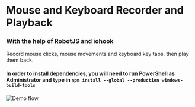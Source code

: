 # Mouse and Keyboard Recorder and Playback
### With the help of RobotJS and iohook
Record mouse clicks, mouse movements and keyboard key taps, then play them back.

#### In order to install dependencies, you will need to run PowerShell as Administrator and type in `npm install --global --production windows-build-tools`

![Demo flow](./assets/mouse-keyboard-playback-v2.gif?raw=true)
